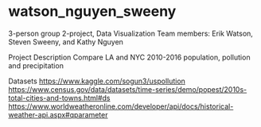 # watson_nguyen_sweeny
3-person group 2-project, Data Visualization
Team members: Erik Watson, Steven Sweeny, and Kathy Nguyen


Project Description
Compare LA and NYC 2010-2016 population, pollution and precipitation  


Datasets
https://www.kaggle.com/sogun3/uspollution
https://www.census.gov/data/datasets/time-series/demo/popest/2010s-total-cities-and-towns.html#ds
https://www.worldweatheronline.com/developer/api/docs/historical-weather-api.aspx#qparameter
